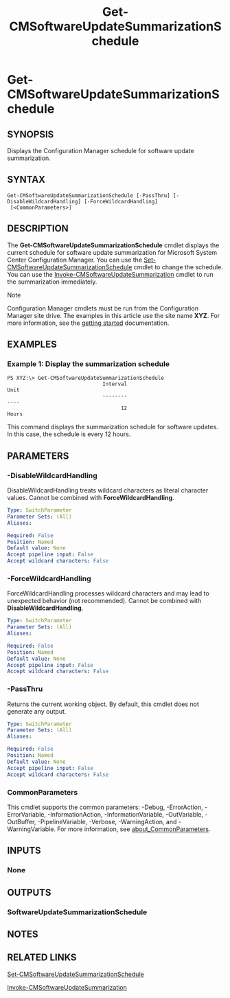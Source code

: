﻿---
description: Displays the Configuration Manager schedule for software update summarization.
external help file: AdminUI.PS.Sum.dll-Help.xml
Module Name: ConfigurationManager
ms.date: 05/02/2019
schema: 2.0.0
title: Get-CMSoftwareUpdateSummarizationSchedule
---

# Get-CMSoftwareUpdateSummarizationSchedule

## SYNOPSIS
Displays the Configuration Manager schedule for software update summarization.

## SYNTAX

```
Get-CMSoftwareUpdateSummarizationSchedule [-PassThru] [-DisableWildcardHandling] [-ForceWildcardHandling]
 [<CommonParameters>]
```

## DESCRIPTION
The **Get-CMSoftwareUpdateSummarizationSchedule** cmdlet displays the current schedule for software update summarization for Microsoft System Center Configuration Manager.
You can use the [Set-CMSoftwareUpdateSummarizationSchedule](Set-CMSoftwareUpdateSummarizationSchedule.md) cmdlet to change the schedule.
You can use the [Invoke-CMSoftwareUpdateSummarization](Invoke-CMSoftwareUpdateSummarization.md) cmdlet to run the summarization immediately.

> [!NOTE]
> Configuration Manager cmdlets must be run from the Configuration Manager site drive.
> The examples in this article use the site name **XYZ**. For more information, see the
> [getting started](/powershell/sccm/overview) documentation.

## EXAMPLES

### Example 1: Display the summarization schedule
```
PS XYZ:\> Get-CMSoftwareUpdateSummarizationSchedule
                               Interval                                    Unit
                               --------                                    ----
                                     12                                   Hours
```

This command displays the summarization schedule for software updates.
In this case, the schedule is every 12 hours.

## PARAMETERS

### -DisableWildcardHandling
DisableWildcardHandling treats wildcard characters as literal character values. Cannot be combined with **ForceWildcardHandling**.

```yaml
Type: SwitchParameter
Parameter Sets: (All)
Aliases:

Required: False
Position: Named
Default value: None
Accept pipeline input: False
Accept wildcard characters: False
```

### -ForceWildcardHandling
ForceWildcardHandling processes wildcard characters and may lead to unexpected behavior (not recommended). Cannot be combined with **DisableWildcardHandling**.

```yaml
Type: SwitchParameter
Parameter Sets: (All)
Aliases:

Required: False
Position: Named
Default value: None
Accept pipeline input: False
Accept wildcard characters: False
```

### -PassThru
Returns the current working object.
By default, this cmdlet does not generate any output.

```yaml
Type: SwitchParameter
Parameter Sets: (All)
Aliases:

Required: False
Position: Named
Default value: None
Accept pipeline input: False
Accept wildcard characters: False
```

### CommonParameters
This cmdlet supports the common parameters: -Debug, -ErrorAction, -ErrorVariable, -InformationAction, -InformationVariable, -OutVariable, -OutBuffer, -PipelineVariable, -Verbose, -WarningAction, and -WarningVariable. For more information, see [about_CommonParameters](http://go.microsoft.com/fwlink/?LinkID=113216).

## INPUTS

### None

## OUTPUTS

### SoftwareUpdateSummarizationSchedule

## NOTES

## RELATED LINKS

[Set-CMSoftwareUpdateSummarizationSchedule](Set-CMSoftwareUpdateSummarizationSchedule.md)

[Invoke-CMSoftwareUpdateSummarization](Invoke-CMSoftwareUpdateSummarization.md)
